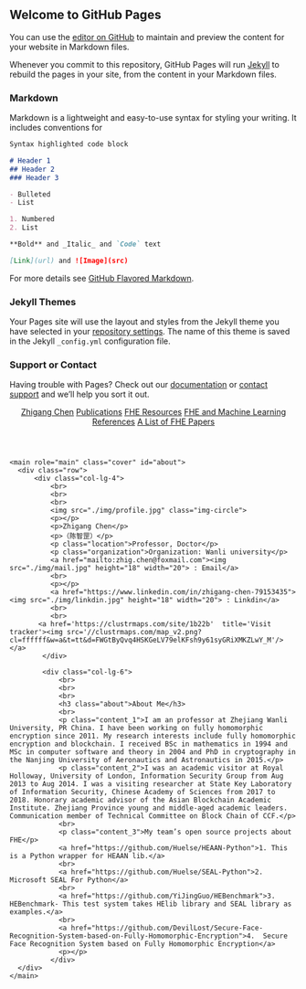 ## Welcome to GitHub Pages

You can use the [editor on GitHub](https://github.com/lizhichao88/lizhichao88.github.com/edit/master/index.md) to maintain and preview the content for your website in Markdown files.

Whenever you commit to this repository, GitHub Pages will run [Jekyll](https://jekyllrb.com/) to rebuild the pages in your site, from the content in your Markdown files.

### Markdown

Markdown is a lightweight and easy-to-use syntax for styling your writing. It includes conventions for

```markdown
Syntax highlighted code block

# Header 1
## Header 2
### Header 3

- Bulleted
- List

1. Numbered
2. List

**Bold** and _Italic_ and `Code` text

[Link](url) and ![Image](src)
```

For more details see [GitHub Flavored Markdown](https://guides.github.com/features/mastering-markdown/).

### Jekyll Themes

Your Pages site will use the layout and styles from the Jekyll theme you have selected in your [repository settings](https://github.com/lizhichao88/lizhichao88.github.com/settings). The name of this theme is saved in the Jekyll `_config.yml` configuration file.

### Support or Contact

Having trouble with Pages? Check out our [documentation](https://help.github.com/categories/github-pages-basics/) or [contact support](https://github.com/contact) and we’ll help you sort it out.

<!DOCTYPE html>
<html>

<head>
    <meta charset="utf-8">
    <meta name="viewport" content="width=device-width, initial-scale=1, shrink-to-fit=no">
    <title>About me</title>
    <link href="./css/bootstrap.min.css" rel="stylesheet">
</head>

<body>
  <div class="container">
    <header class="navbar">
      <nav class="nav nav-masthead justify-content-left">
        <a class="nav-link active" href="./index.html">Zhigang Chen</a>
        <a class="nav-link"></a>
        <a class="nav-link"></a>
        <a class="nav-link" href="./Publications.html">Publications</a>
        <a class="nav-link" href="./FHE Resources.html">FHE Resources</a>
        <a class="nav-link" href="./FHE and Machine Learning References.html">FHE and Machine Learning References</a>
        <a class="nav-link" href="./A List of FHE Papers.html">A List of FHE Papers</a>  
      </nav>
    </header>

    <main role="main" class="cover" id="about">
      <div class="row">
          <div class="col-lg-4">
              <br>
              <br>
              <br>
              <img src="./img/profile.jpg" class="img-circle">
              <p></p>
              <p>Zhigang Chen</p>
              <p>（陈智罡）</p>
              <p class="location">Professor, Doctor</p>
              <p class="organization">Organization: Wanli university</p>
              <a href="mailto:zhig.chen@foxmail.com"><img src="./img/mail.jpg" height="18" width="20"> : Email</a>
              <br>
              <p></p>
              <a href="https://www.linkedin.com/in/zhigang-chen-79153435"><img src="./img/linkdin.jpg" height="18" width="20"> : Linkdin</a>
              <br>
              <br>
           <a href='https://clustrmaps.com/site/1b22b'  title='Visit tracker'><img src='//clustrmaps.com/map_v2.png?cl=ffffff&w=a&t=tt&d=FWGtByQvq4HSKGeLV79elKFsh9y61syGRiXMKZLwY_M'/></a> 
            </div>

            <div class="col-lg-6">
                <br>
                <br>
                <br>
                <h3 class="about">About Me</h3>
                <br>
                <p class="content_1">I am an professor at Zhejiang Wanli University, PR China. I have been working on fully homomorphic encryption since 2011. My research interests include fully homomorphic encryption and blockchain. I received BSc in mathematics in 1994 and MSc in computer software and theory in 2004 and PhD in cryptography in the Nanjing University of Aeronautics and Astronautics in 2015.</p>
                <p class="content_2">I was an academic visitor at Royal Holloway, University of London, Information Security Group from Aug 2013 to Aug 2014. I was a visiting researcher at State Key Laboratory of Information Security, Chinese Academy of Sciences from 2017 to 2018. Honorary academic advisor of the Asian Blockchain Academic Institute. Zhejiang Province young and middle-aged academic leaders. Communication member of Technical Committee on Block Chain of CCF.</p>
                <br>
                <p class="content_3">My team’s open source projects about FHE</p>
                <a href="https://github.com/Huelse/HEAAN-Python">1.	This is a Python wrapper for HEAAN lib.</a>
                <br>
                <a href="https://github.com/Huelse/SEAL-Python">2.	Microsoft SEAL For Python</a>
                <br>
                <a href="https://github.com/YiJingGuo/HEBenchmark">3.	HEBenchmark- This test system takes HElib library and SEAL library as examples.</a>
                <br>
                <a href="https://github.com/DevilLost/Secure-Face-Recognition-System-based-on-Fully-Homomorphic-Encryption">4.	Secure Face Recognition System based on Fully Homomorphic Encryption</a>
                <p></p>
              </div>
      </div>
    </main>
  </div>
</body>

<footer class="navbar-fixed-bottom">
    <div style=" height:75px " ></div>
</footer>

</html>


